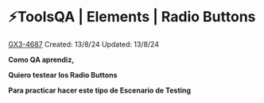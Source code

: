 # ⚡️ToolsQA | Elements | Radio Buttons

[GX3-4687](https://upexgalaxy45.atlassian.net/browse/GX3-4687) Created: 13/8/24 Updated: 13/8/24

**Como QA aprendiz,**

**Quiero testear los Radio Buttons**

**Para practicar hacer este tipo de Escenario de Testing**